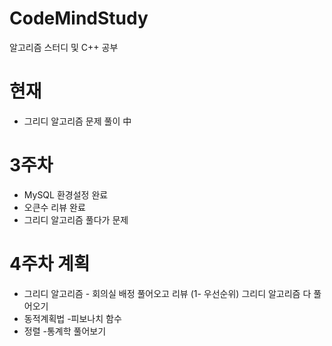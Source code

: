 # CodeMindStudy
알고리즘 스터디 및 C++ 공부

# 현재
- 그리디 알고리즘 문제 풀이 中



# 3주차
- MySQL 환경설정 완료
- 오큰수 리뷰 완료
- 그리디 알고리즘 풀다가 문제
# 4주차 계획
- 그리디 알고리즘 - 회의실 배정 풀어오고 리뷰 (1- 우선순위)
그리디 알고리즘 다 풀어오기
- 동적계획법 -피보나치 함수 
- 정렬 -통계학  풀어보기


